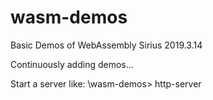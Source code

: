 # wasm-demos
Basic Demos of WebAssembly
Sirius 2019.3.14

Continuously adding demos...

Start a server like:
\wasm-demos> http-server
